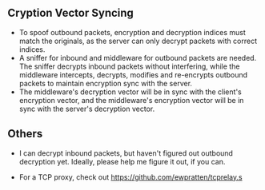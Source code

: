 ## Cryption Vector Syncing
- To spoof outbound packets, encryption and decryption indices must match the originals, as the server can only decrypt packets with correct indices.
- A sniffer for inbound and middleware for outbound packets are needed. The sniffer decrypts inbound packets without interfering, while the middleware intercepts, decrypts, modifies and re-encrypts outbound packets to maintain encryption sync with the server.
- The middleware's decryption vector will be in sync with the client's encryption vector, and the middleware's encryption vector will be in sync with the server's decryption vector.

## Others
- I can decrypt inbound packets, but haven't figured out outbound decryption yet. Ideally, please help me figure it out, if you can.

- For a TCP proxy, check out https://github.com/ewpratten/tcprelay.s